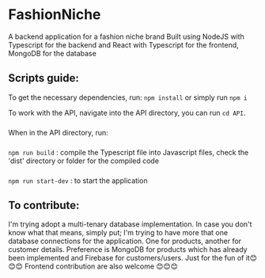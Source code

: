 # FashionNiche
A backend application for a fashion niche brand
Built using NodeJS with Typescript for the backend and React with Typescript for the frontend, MongoDB for the database

## Scripts guide:

To get the necessary dependencies, run:
`npm install` or simply run `npm i`

To work with the API, navigate into the API directory, you can run 
`cd API`. 
###
When in the API directory, run:
###
`npm run build` : compile the Typescript file into Javascript files, check the 'dist' directory or folder for the compiled code
###
`npm run start-dev` : to start the application

## To contribute:
I'm trying adopt a multi-tenary database implementation. In case you don't know what that means, simply put; I'm trying to have more that one database connections for the application.
One for products, another for customer details. Preference is MongoDB for products which has already been implemented and Firebase for customers/users. Just for the fun of it😊😊😊
Frontend contribution are also welcome 😊😊😊
